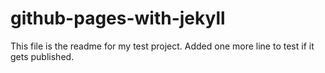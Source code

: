 # github-pages-with-jekyll
This file is the readme for my test project.
Added one more line to test if it gets published.
